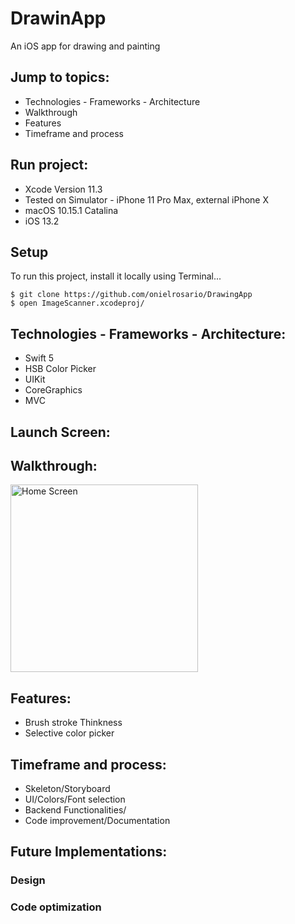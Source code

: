 # DrawinApp

An iOS  app for drawing and painting

## Jump to topics:
* Technologies - Frameworks - Architecture
* Walkthrough
* Features
* Timeframe and process

## Run project:
* Xcode Version 11.3
* Tested on Simulator - iPhone 11 Pro Max, external iPhone X
* macOS 10.15.1 Catalina
* iOS 13.2

## Setup
To run this project, install it locally using Terminal...
```
$ git clone https://github.com/onielrosario/DrawingApp
$ open ImageScanner.xcodeproj/
```

## Technologies - Frameworks - Architecture:
* Swift 5
* HSB Color Picker
* UIKit
* CoreGraphics
* MVC

## Launch Screen:

## Walkthrough:
<img width="300" alt="Home Screen" src="https://user-images.githubusercontent.com/43827399/74577986-4a8d3400-4f4f-11ea-8b7c-c64f343b0eaa.png">

## Features:

* Brush stroke Thinkness
* Selective color picker


## Timeframe and process:

* Skeleton/Storyboard
* UI/Colors/Font selection
* Backend Functionalities/
* Code improvement/Documentation

## Future Implementations:

### Design

### Code optimization
